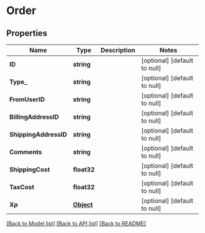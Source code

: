# Order

## Properties
Name | Type | Description | Notes
------------ | ------------- | ------------- | -------------
**ID** | **string** |  | [optional] [default to null]
**Type_** | **string** |  | [optional] [default to null]
**FromUserID** | **string** |  | [optional] [default to null]
**BillingAddressID** | **string** |  | [optional] [default to null]
**ShippingAddressID** | **string** |  | [optional] [default to null]
**Comments** | **string** |  | [optional] [default to null]
**ShippingCost** | **float32** |  | [optional] [default to null]
**TaxCost** | **float32** |  | [optional] [default to null]
**Xp** | [**Object**](object.md) |  | [optional] [default to null]

[[Back to Model list]](../README.md#documentation-for-models) [[Back to API list]](../README.md#documentation-for-api-endpoints) [[Back to README]](../README.md)


